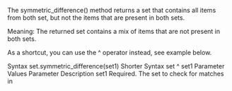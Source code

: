 The symmetric_difference() method returns a set that contains all items from both set, but not the items that are present in both sets.

Meaning: The returned set contains a mix of items that are not present in both sets.

As a shortcut, you can use the ^ operator instead, see example below.

Syntax
set.symmetric_difference(set1)
Shorter Syntax
set ^ set1
Parameter Values
Parameter	Description
set1	Required. The set to check for matches in
